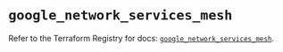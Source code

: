 # `google_network_services_mesh`

Refer to the Terraform Registry for docs: [`google_network_services_mesh`](https://registry.terraform.io/providers/hashicorp/google-beta/5.18.0/docs/resources/google_network_services_mesh).
